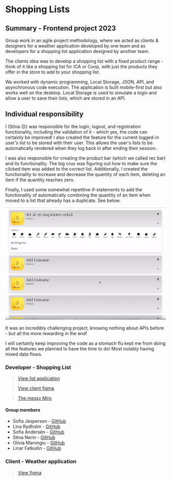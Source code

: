 # Shopping Lists

## Summary - Frontend project 2023
Group work in an agile project methodology, where we acted as clients & designers for a weather application developed by one team and as developers for a shopping list application designed by another team. 

The clients idea was to develop a shopping list with a fixed product range - think of it like a shopping list for ICA or Coop, with just the products they offer in the store to add to your shopping list.

We worked with dynamic programming, Local Storage, JSON, API, and asynchronous code execution. The application is built mobile-first but also works well on the desktop. Local Storage is used to simulate a login and allow a user to save their lists, which are stored in an API.

## Individual responsibility
I (Stina 😊) was responsible for the login, logout, and registration functionality, including the validation of it - which yes, the code can certainly be improved! I also created the feature for the current logged-in user's list to be stored with their user. This allows the user's lists to be automatically rendered when they log back in after ending their session.

I was also responsible for creating the product bar (which we called rec bar) and its functionality. The big crux was figuring out how to make sure the clicked item was added to the correct list. Additionally, I created the functionality to increase and decrease the quantity of each item, deleting an item if the quantity reaches zero.

Finally, I used some somewhat repetitive if-statements to add the functionality of automatically combining the quantity of an item when moved to a list that already has a duplicate. See below.

![Demonstrating video](images/ezgif.com-video-to-gif.gif)


It was an incredibly challenging project, knowing nothing about APIs before - but all the more rewarding in the end!

I will certainly keep improving the code as a stomach flu kept me from doing all the features we planned to have the time to do! Most notably having mixed data flows.

### Developer - Shopping List

>[View list application](https://stormstina.github.io/my-lists/index.html)

>[View client figma](https://www.figma.com/file/Fx5Q08Cu7ur9vLCdJFuBRV/Grupp-A?node-id=0%3A1&t=nmtMQwu65k3cRswL-1)  

>[The messy Miro](https://miro.com/welcomeonboard/b0dsVmkzNEdCRERndFdoWHZOd2RTRGFJdWJRc2p6Rkpua0JsQXhEMEpLV1k5RWVUbXlhbjMyM2hUY3dKVUVyNnwzNDU4NzY0NTQ0OTQ0NTM5ODIxfDI=?share_link_id=820521008933)  

#### Group members 

* Sofia Jespersen - [GitHub](https://github.com/sofiaje)
* Lina Rydholm - [GitHub](https://github.com/linarydholm)
* Sofia Andersén - [GitHub](https://github.com/Fiaevanna)
* Stina Nerin - [GitHub](https://github.com/stormstina)
* Olivia Marongiu - [GitHub](https://github.com/manqoloco)
* Linar Fatkullin - [GitHub](https://github.com/ezqu)

### Client - Weather application

>[View figma](https://www.figma.com/file/6fLEigvmoPQB0ugKSNf10X/Grupp-d?node-id=0%3A1&t=Q0UHSyiAWfiuBcUi-1)
